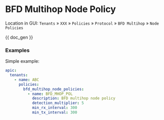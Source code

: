 # BFD Multihop Node Policy

Location in GUI:
`Tenants` » `XXX` » `Policies` » `Protocol` » `BFD Multihop` » `Node Policies`


{{ doc_gen }}

### Examples

Simple example:

```yaml
apic:
  tenants:
    - name: ABC
      policies:
        bfd_multihop_node_policies:
          - name: BFD_MHOP_POL
            description: BFD multihop node policy
            detection_multiplier: 5
            min_rx_interval: 300
            min_tx_interval: 300
```
